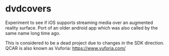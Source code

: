 # dvdcovers
Experiment to see if iOS supports streaming media over an augmented reality surface. Port of an older android app which was also called by the same name long time ago.

This is considered to be a dead project due to changes in the SDK direction. QCAR is also known as Vuforia: https://www.vuforia.com/
